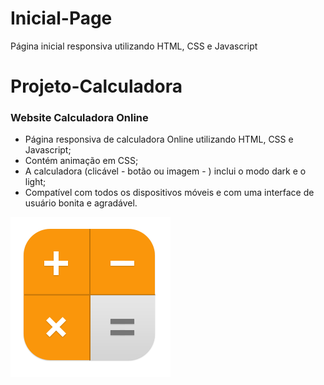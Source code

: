 # Inicial-Page
 Página inicial responsiva utilizando HTML, CSS e Javascript



 # Projeto-Calculadora

### Website Calculadora Online

- Página responsiva de calculadora Online utilizando HTML, CSS e Javascript;
- Contém animação em CSS;
- A calculadora (clicável - botão ou imagem - ) inclui o modo dark e o light;
- Compatível com todos os dispositivos móveis e com uma interface de usuário bonita e agradável.


![favicon img](/img/favicon.png)
